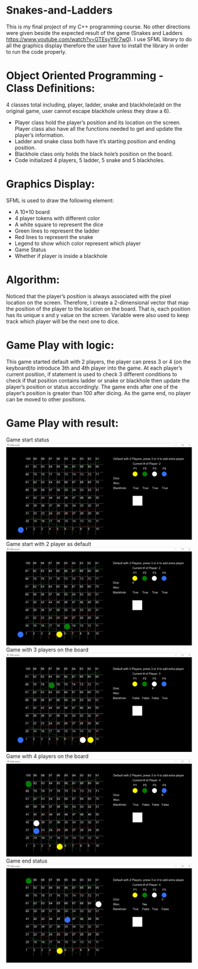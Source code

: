 # Snakes-and-Ladders
This is my final project of my C++ programming course. No other directions were given beside the expected result of the game (Snakes and Ladders https://www.youtube.com/watch?v=GTEsyY6r7w0). I use SFML library to do all the graphics display therefore the user have to install the library in order to run the code properly.

# Object Oriented Programming - Class Definitions:
4 classes total including, player, ladder, snake and blackhole(add on the original game, user cannot escape blackhole unless they draw a 6).
- Player class hold the player’s position and its location on the screen. Player class also have all the functions needed to get and update the player’s information.
- Ladder and snake class both have it’s starting position and ending position.
- Blackhole class only holds the black hole’s position on the board.
- Code initialized 4 players, 5 ladder, 5 snake and 5 blackholes.

# Graphics Display:
SFML is used to draw the following element:
- A 10*10 board
- 4 player tokens with different color
- A white square to represent the dice
- Green lines to represent the ladder
- Red lines to represent the snake
- Legend to show which color represent which player
- Game Status
- Whether if player is inside a blackhole

# Algorithm:
Noticed that the player’s position is always associated with the pixel location on the screen. Therefore, I create a 2-dimensional vector that map the position of the player to the location on the board. That is, each position has its unique x and y value on the screen.
Variable were also used to keep track which player will be the next one to dice.

# Game Play with logic:
This game started default with 2 players, the player can press 3 or 4 (on the keyboard)to introduce 3th and 4th player into the game. At each player’s current position, if statement is used to check 3 different conditions to check if that position contains ladder or snake or blackhole then update the player’s position or status accordingly.
The game ends after one of the player’s position is greater than 100 after dicing. As the game end, no player can be moved to other positions.

# Game Play with result:
Game start status
<img src="/screenshots/initial.png"><br>
Game start with 2 player as default
<img src="/screenshots/gameWith2.png"><br>
Game with 3 players on the board
<img src="/screenshots/gameWith3.png"><br>
Game with 4 players on the board
<img src="/screenshots/gameWith4.png"><br>
Game end status
<img src="/screenshots/gameWith5.png"><br>

